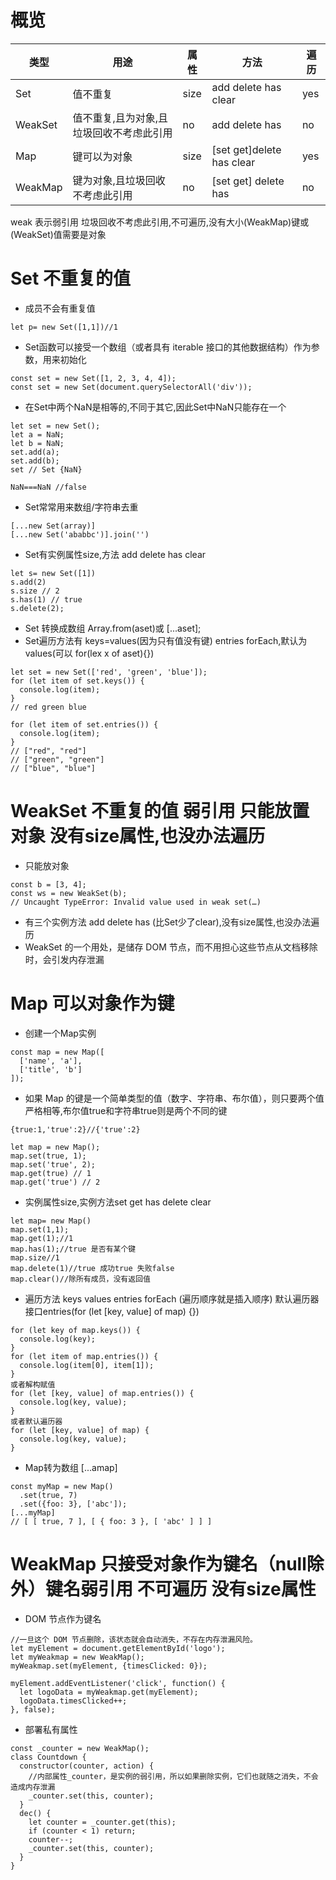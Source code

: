 

# 概览
类型|用途|属性|方法|遍历
-|-|-|-|-
Set|值不重复|size|add delete has clear|yes
WeakSet|值不重复,且为对象,且垃圾回收不考虑此引用|no|add delete has|no
Map|键可以为对象|size|[set get]delete has clear|yes
WeakMap|键为对象,且垃圾回收不考虑此引用|no|[set get] delete has|no

weak 表示弱引用 垃圾回收不考虑此引用,不可遍历,没有大小(WeakMap)键或(WeakSet)值需要是对象

# Set 不重复的值
* 成员不会有重复值
```
let p= new Set([1,1])//1
```

* Set函数可以接受一个数组（或者具有 iterable 接口的其他数据结构）作为参数，用来初始化
```
const set = new Set([1, 2, 3, 4, 4]);
const set = new Set(document.querySelectorAll('div'));
```
* 在Set中两个NaN是相等的,不同于其它,因此Set中NaN只能存在一个
```
let set = new Set();
let a = NaN;
let b = NaN;
set.add(a);
set.add(b);
set // Set {NaN}

NaN===NaN //false
```
* Set常常用来数组/字符串去重
```
[...new Set(array)]
[...new Set('ababbc')].join('')
```
* Set有实例属性size,方法 add delete has clear
```
let s= new Set([1])
s.add(2)
s.size // 2
s.has(1) // true
s.delete(2);
```
* Set 转换成数组 Array.from(aset)或 [...aset];
* Set遍历方法有 keys=values(因为只有值没有键) entries forEach,默认为values(可以 for(lex x of aset){})
```
let set = new Set(['red', 'green', 'blue']);
for (let item of set.keys()) {
  console.log(item);
}
// red green blue

for (let item of set.entries()) {
  console.log(item);
}
// ["red", "red"]
// ["green", "green"]
// ["blue", "blue"]
```
# WeakSet 不重复的值 弱引用 只能放置对象  没有size属性,也没办法遍历
* 只能放对象
```
const b = [3, 4];
const ws = new WeakSet(b);
// Uncaught TypeError: Invalid value used in weak set(…)
```
* 有三个实例方法 add delete has (比Set少了clear),没有size属性,也没办法遍历
* WeakSet 的一个用处，是储存 DOM 节点，而不用担心这些节点从文档移除时，会引发内存泄漏

# Map 可以对象作为键
* 创建一个Map实例
```
const map = new Map([
  ['name', 'a'],
  ['title', 'b']
]);
```
* 如果 Map 的键是一个简单类型的值（数字、字符串、布尔值），则只要两个值严格相等,布尔值true和字符串true则是两个不同的键
```
{true:1,'true':2}//{'true':2}

let map = new Map();
map.set(true, 1);
map.set('true', 2);
map.get(true) // 1
map.get('true') // 2
```
* 实例属性size,实例方法set get has delete clear
```
let map= new Map()
map.set(1,1);
map.get(1);//1
map.has(1);//true 是否有某个键
map.size//1
map.delete(1)//true 成功true 失败false
map.clear()//除所有成员，没有返回值

```
* 遍历方法 keys values entries forEach (遍历顺序就是插入顺序) 默认遍历器接口entries(for (let [key, value] of map) {})
```
for (let key of map.keys()) {
  console.log(key);
}
for (let item of map.entries()) {
  console.log(item[0], item[1]);
}
或者解构赋值
for (let [key, value] of map.entries()) {
  console.log(key, value);
}
或者默认遍历器
for (let [key, value] of map) {
  console.log(key, value);
}
```
* Map转为数组 [...amap]
```
const myMap = new Map()
  .set(true, 7)
  .set({foo: 3}, ['abc']);
[...myMap]
// [ [ true, 7 ], [ { foo: 3 }, [ 'abc' ] ] ]
```

# WeakMap 只接受对象作为键名（null除外）键名弱引用 不可遍历 没有size属性
* DOM 节点作为键名
```
//一旦这个 DOM 节点删除，该状态就会自动消失，不存在内存泄漏风险。
let myElement = document.getElementById('logo');
let myWeakmap = new WeakMap();
myWeakmap.set(myElement, {timesClicked: 0});

myElement.addEventListener('click', function() {
  let logoData = myWeakmap.get(myElement);
  logoData.timesClicked++;
}, false);
```
* 部署私有属性
```
const _counter = new WeakMap();
class Countdown {
  constructor(counter, action) {
    //内部属性_counter，是实例的弱引用，所以如果删除实例，它们也就随之消失，不会造成内存泄漏
    _counter.set(this, counter);
  }
  dec() {
    let counter = _counter.get(this);
    if (counter < 1) return;
    counter--;
    _counter.set(this, counter);
  }
}
```
